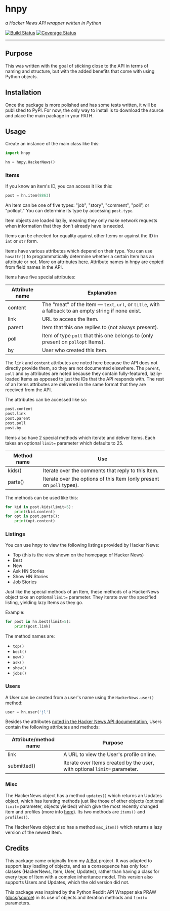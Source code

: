 # hnpy  
*a Hacker News API wrapper written in Python*

[![Build Status](https://travis-ci.org/jarhill0/hnpy.svg?branch=master)](https://travis-ci.org/jarhill0/hnpy)
[![Coverage Status](https://coveralls.io/repos/github/jarhill0/hnpy/badge.svg?branch=master)](https://coveralls.io/github/jarhill0/hnpy?branch=master)

---

## Purpose

This was written with the goal of sticking close to the API in terms of naming and structure, but with the added 
benefits that come with using Python objects.

## Installation

Once the package is more polished and has some tests written, it will be published to PyPI. For now, the only way to 
install is to download the source and place the main package in your PATH.

## Usage

Create an instance of the main class like this:

```python
import hnpy

hn = hnpy.HackerNews()
```


### Items

If you know an item's ID, you can access it like this:

```python
post = hn.item(8863)
```

An Item can be one of five types: "job", "story", "comment", "poll", or "pollopt." You can determine its type by 
accessing `post.type`.

Item objects are loaded lazily, meaning they only make network requests when information that they don't already have 
is needed.

Items can be checked for equality against other Items or against the ID in `int` or `str` form.

Items have various attributes which depend on their type. You can use `hasattr()` to programmatically determine 
whether a certain Item has an attribute or not. More on attributes [here](https://github.com/HackerNews/API#items). 
Attribute names in hnpy are copied from field names in the API.

Items have five special attributes: 

Attribute name | Explanation
---|---
content | The "meat" of the Item — `text`, `url`, or `title`, with a fallback to an empty string if none exist.
link | URL to access the Item.
parent | Item that this one replies to (not always present).
poll | Item of type `poll` that this one belongs to (only present on `pollopt` Items).
by | User who created this Item.

The `link` and `content` attributes are noted here because the API does not directly provide them, so they are not 
documented elsewhere. The `parent`, `poll` and `by` attributes are noted because they contain fully-featured, 
lazily-loaded Items as opposed to just the IDs that the API responds with. The rest of an Items attributes are 
delivered in the same format that they are received from the API. 

The attributes can be accessed like so:

```python
post.content
post.link
post.parent
post.poll
post.by
```

Items also have 2 special methods which iterate and deliver Items. Each takes an optional `limit=` parameter which 
defaults to 25. 

Method name | Use
---|---
kids() | Iterate over the comments that reply to this Item.
parts() | Iterate over the options of this Item (only present on `poll` types).

The methods can be used like this:

```python
for kid in post.kids(limit=5):
    print(kid.content)
for opt in post.parts():
    print(opt.content)
```


### Listings

You can use hnpy to view the following listings provided by Hacker News:

- Top (this is the view shown on the homepage of Hacker News)
- Best
- New
- Ask HN Stories
- Show HN Stories
- Job Stories

Just like the special methods of an Item, these methods of a HackerNews object take an optional `limit=` parameter. 
They iterate over the specified listing, yielding lazy Items as they go. 

Example:

```python
for post in hn.best(limit=5):
    print(post.link)
```

The method names are:

- `top()`
- `best()`
- `new()`
- `ask()`
- `show()`
- `jobs()`


### Users

A User can be created from a user's name using the `HackerNews.user()` method:

```python
user = hn.user('jl')
```

Besides the attributes [noted in the Hacker News API documentation](https://github.com/HackerNews/API#users), Users 
contain the following attributes and methods:

Attribute/method name | Purpose
---|---
link | A URL to view the User's profile online.
submitted() | Iterate over Items created by the user, with optional `limit=` parameter. 


### Misc

The HackerNews object has a method `updates()` which returns an Updates object, which has iterating methods just like 
those of other objects (optional `limit=` parameter, objects yielded) which give the most recently changed item and 
profiles (more info [here](https://github.com/HackerNews/API#changed-items-and-profiles)). Its two methods are 
`items()` and `profiles()`.

The HackerNews object also has a method `max_item()` which returns a lazy version of the newest Item. 

## Credits

This package came originally from my [A Bot](https://github.com/jarhill0/abot) project. It was adapted to support 
lazy loading of objects, and as a consequence has only four classes (HackerNews, Item, User, Updates), rather than 
having a class for every type of Item with a complex inheritance model. This version also supports Users and Updates, 
which the old version did not. 

This package was inspired by the Python Reddit API Wrapper aka PRAW
([docs](https://praw.readthedocs.io/en/latest/)/[source](https://github.com/praw-dev/praw/)) in its use of objects 
and iteration methods and `limit=` parameters.